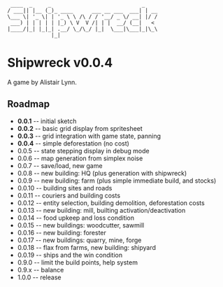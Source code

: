      ____  _     _                             _
    / ___|| |__ (_)_ ____      ___ __ ___  ___| | __
    \___ \| '_ \| | '_ \ \ /\ / / '__/ _ \/ __| |/ /
     ___) | | | | | |_) \ V  V /| | |  __/ (__|   < 
    |____/|_| |_|_| .__/ \_/\_/ |_|  \___|\___|_|\_\
                  |_|

Shipwreck v0.0.4
================

A game by Alistair Lynn.

Roadmap
-------

* **0.0.1** -- initial sketch
* **0.0.2** -- basic grid display from spritesheet
* **0.0.3** -- grid integration with game state, panning
* **0.0.4** -- simple deforestation (no cost)
* 0.0.5 -- state stepping display in debug mode
* 0.0.6 -- map generation from simplex noise
* 0.0.7 -- save/load, new game
* 0.0.8 -- new building: HQ (plus generation with shipwreck)
* 0.0.9 -- new building: farm (plus simple immediate build, and stocks)
* 0.0.10 -- building sites and roads
* 0.0.11 -- couriers and building costs
* 0.0.12 -- entity selection, building demolition, deforestation costs
* 0.0.13 -- new building: mill, builting activation/deactivation
* 0.0.14 -- food upkeep and loss condition
* 0.0.15 -- new buildings: woodcutter, sawmill
* 0.0.16 -- new building: forester
* 0.0.17 -- new buildings: quarry, mine, forge
* 0.0.18 -- flax from farms, new building: shipyard
* 0.0.19 -- ships and the win condition
* 0.9.0 -- limit the build points, help system
* 0.9.x -- balance
* 1.0.0 -- release
